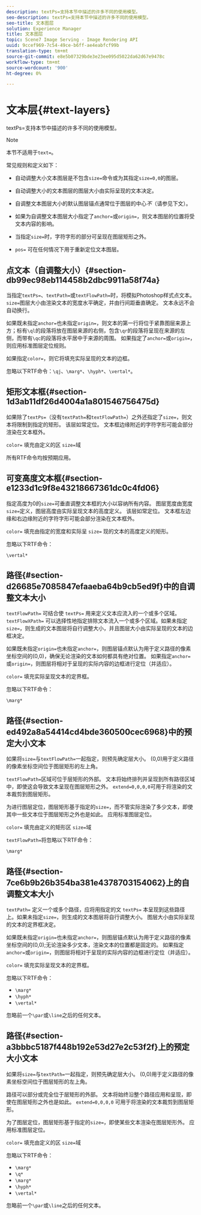 ```yaml
---
description: textPs=支持本节中描述的许多不同的使用模型。
seo-description: textPs=支持本节中描述的许多不同的使用模型。
seo-title: 文本图层
solution: Experience Manager
title: 文本图层
topic: Scene7 Image Serving - Image Rendering API
uuid: 9ccef969-7c54-49ce-b6ff-ae4eabfcf99b
translation-type: tm+mt
source-git-commit: e8e5b07329bde3e23ee095d5022da62d67e9478c
workflow-type: tm+mt
source-wordcount: '900'
ht-degree: 0%

---
```



# 文本层{#text-layers}

textPs=支持本节中描述的许多不同的使用模型。

>[!NOTE]
>
>本节不适用于`text=`。

常见规则和定义如下：

* 自动调整大小文本图层是不包含`size=`命令或为其指定`size=0,0`的图层。

* 自动调整大小的文本图层的图层大小由实际呈现的文本决定。
* 自调整文本图层大小的默认图层锚点通常位于图层的中心&#x200B;*不*（请参见下文）。
* 如果为自调整文本图层大小指定了`anchor=`或`origin=`，则文本图层的位置将受文本内容的影响。

* 当指定`size=`时，字符字形的部分可呈现在图层矩形之外。
* `pos=` 可在任何情况下用于重新定位文本图层。

## 点文本（自调整大小）{#section-db99ec98eb114458b2dbc9911a58f74a}

当指定`textPs=`、`textPath=`或`textFlowPath=`时，将模拟Photoshop样式点文本。 `size=`图层大小由渲染文本的宽度水平确定，并由行间距垂直确定。 文本永远不会自动换行。

如果既未指定`anchor=`也未指定`origin=`，则文本的第一行将位于紧靠图层来源上方；标有`\ql`的段落将放在图层来源的右侧，包含`\qr`的段落将呈现在来源的左侧，而带有`\qc`的段落将水平居中于来源的周围。 如果指定了`anchor=`或`origin=`，则应用标准图层定位规则。

如果指定`color=`，则它将填充实际呈现的文本的边框。

忽略以下RTF命令：`\qj`、`\marg*`、`\hyph*`、`\vertal*`。

## 矩形文本框{#section-1d3ab11df26d4004a1a801546756475d}

如果除了`textPs=`（没有`textPath=`和`textFlowPath=`）之外还指定了`size=`，则文本将限制到指定的矩形。 该层如常定位。 文本框边缘附近的字符字形可能会部分渲染在文本框外。

`color=` 填充由定义的区 `size=`域

所有RTF命令均按预期应用。

## 可变高度文本框{#section-e1233d1c9f8e43218667361dc0c4fd06}

指定高度为0的`size=`可垂直调整文本框的大小以容纳所有内容。 图层宽度由宽度`size=`定义，图层高度由实际呈现文本的高度定义。 该层如常定位。 文本框左边缘和右边缘附近的字符字形可能会部分渲染在文本框外。

`color=` 填充由指定的宽度和实际呈 `size=` 现的文本的高度定义的矩形。

忽略以下RTF命令：

`\vertal*`

## 路径{#section-d26685e7085847efaaeba64b9cb5ed9f}中的自调整文本大小

`textFlowPath=` 可结合使 `textPs=` 用来定义文本应流入的一个或多个区域。`textFlowXPath=` 可以选择性地指定排除文本流入一个或多个区域。如果未指定`size=`，则生成的文本图层将自行调整大小，并且图层大小由实际呈现的文本的边框决定。

如果既未指定`origin=`也未指定`anchor=`，则图层锚点默认为用于定义路径的像素坐标空间的(0,0)，确保无论渲染的文本如何都具有绝对位置。 如果指定`anchor=`或`origin=`，则图层将相对于呈现的实际内容的边框进行定位（并适应）。

`color=` 填充实际呈现文本的定界框。

忽略以下RTF命令：

`\marg*`

## 路径{#section-ed492a8a54414cd4bde360500cec6968}中的预定大小文本

如果将`size=`与`textFlowPath=`一起指定，则预先确定层大小。 (0,0)用于定义路径的像素坐标空间位于图层矩形的左上角。

`textFlowPath=`区域可位于层矩形的外部。 文本将始终排列并呈现到所有路径区域中，即使这会导致文本呈现在图层矩形之外。 `extend=0,0,0,0`可用于将渲染的文本裁剪到图层矩形。

为进行图层定位，图层矩形基于指定的`size=`，而不管实际渲染了多少文本，即使其中一些文本位于图层矩形之外也是如此。 应用标准图层定位。

`color=` 填充由定义的矩形区 `size=`域

`textFlowPath=`将忽略以下RTF命令：

`\marg*`

## 路径{#section-7ce6b9b26b354ba381e4378703154062}上的自调整文本大小

`textPath=` 定义一个或多个路径，应将用指定的文 `textPs=` 本呈现到这些路径上。如果未指定`size=`，则生成的文本图层将自行调整大小。 图层大小由实际呈现的文本的定界框决定。

如果既未指定`origin=`也未指定`anchor=`，则图层锚点默认为用于定义路径的像素坐标空间的(0,0);无论渲染多少文本，渲染文本的位置都是固定的。 如果指定`anchor=`或`origin=`，则图层将相对于呈现的实际内容的边框进行定位（并适应）。

`color=` 填充实际呈现文本的定界框。

忽略以下RTF命令：

* `\marg*`
* `\hyph*`
* `\vertal*`

忽略前一个`\par`或`\line`之后的任何文本。

## 路径{#section-a3bbbc5187f448b192e53d27e2c53f2f}上的预定大小文本

如果将`size=`与`textPath=`一起指定，则预先确定层大小。 (0,0)用于定义路径的像素坐标空间位于图层矩形的左上角。

路径可以部分或完全位于层矩形的外部。 文本将始终沿整个路径应用和呈现，即使在图层矩形之外也是如此。 `extend=0,0,0,0` 可用于将渲染的文本裁剪到图层矩形。

为了图层定位，图层矩形基于指定的`size=`，即使某些文本渲染在图层矩形外。 应用标准图层定位。

`color=` 填充由定义的区 `size=`域

忽略以下RTF命令：

* `\marg*`
* `\q*`
* `\marg*`
* `\hyph*`
* `\vertal*`

忽略前一个`\par`或`\line`之后的任何文本。

